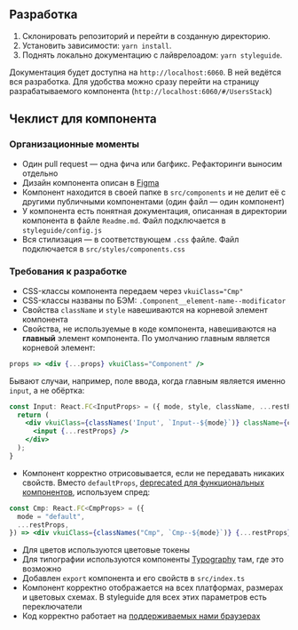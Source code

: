 ## Разработка
1. Склонировать репозиторий и перейти в созданную директорию.
2. Установить зависимости: `yarn install`.
3. Поднять локально документацию с лайврелоадом: `yarn styleguide`.

Документация будет доступна на `http://localhost:6060`. В ней ведётся вся разработка. Для удобства можно сразу перейти на страницу разрабатываемого компонента (`http://localhost:6060/#/UsersStack`)

## Чеклист для компонента

### Организационные моменты

* Один pull request — одна фича или багфикс. Рефакторинги выносим отдельно
* Дизайн компонента описан в [Figma](https://www.figma.com/@vk)
* Компонент находится в своей папке в `src/components` и не делит её с другими публичными компонентами (один файл — один компонент)
* У компонента есть понятная документация, описанная в директории компонента в файле `Readme.md`. Файл подключается в `styleguide/config.js`
* Вся стилизация — в соответствующем `.css` файле. Файл подключается в `src/styles/components.css`

### Требования к разработке

* CSS-классы компонента передаем через `vkuiClass="Cmp"`
* CSS-классы названы по БЭМ: `.Component__element-name--modificator`
* Свойства `className` и `style` навешиваются на корневой элемент компонента
* Свойства, не используемые в коде компонента, навешиваются на **главный** элемент компонента. По умолчанию главным является корневой элемент:
```jsx
props => <div {...props} vkuiClass="Component" />
```

Бывают случаи, например, поле ввода, когда главным является именно `input`, а не обёртка:
```jsx
const Input: React.FC<InputProps> = ({ mode, style, className, ...restProps }) => {
  return (
    <div vkuiClass={classNames('Input', `Input--${mode}`)} className={className} style={style}>
      <input {...restProps} />
    </div>
  );
}
```
* Компонент корректно отрисовывается, если не передавать никаких свойств. Вместо `defaultProps`, [deprecated для функциональных компонентов](https://github.com/facebook/react/pull/16210), используем спред:
```jsx
const Cmp: React.FC<CmpProps> = ({
  mode = "default",
  ...restProps,
}) => <div vkuiClass={classNames("Cmp", `Cmp--${mode}`)} {...restProps} />;
```
* Для цветов используются цветовые токены
* Для типографии используются компоненты [Typography](https://vkcom.github.io/VKUI/#!/Typography) там, где это возможно
* Добавлен `export` компонента и его свойств в `src/index.ts`
* Компонент корректно отображается на всех платформах, размерах и цветовых схемах. В styleguide для всех этих параметров есть переключатели
* Код корректно работает на [поддерживаемых нами браузерах](https://github.com/VKCOM/VKUI#%D0%B1%D1%80%D0%B0%D1%83%D0%B7%D0%B5%D1%80%D1%8B)
